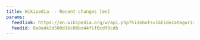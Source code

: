 ```yaml
---
title: Wikipedia  - Recent changes [en]
params:
  feedlink: https://en.wikipedia.org/w/api.php?hidebots=1&hidecategorization=1&hideWikibase=1&urlversion=1&days=1&limit=50&action=feedrecentchanges&feedformat=atom
  feedid: 0a9ad43d500d16c08bd44f1f0cdf8cdb
---
```

